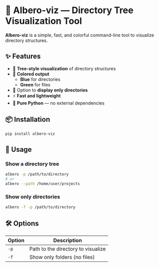 # 🌳 Albero-viz — Directory Tree Visualization Tool

**Albero-viz** is a simple, fast, and colorful command-line tool to visualize directory structures.

## ✨ Features

- 🌲 **Tree-style visualization** of directory structures  
- 🎨 **Colored output**  
  - **Blue** for directories  
  - **Green** for files  
- 📁 Option to **display only directories**  
- ⚡ **Fast and lightweight**  
- 🐍 **Pure Python** — no external dependencies  

## 📦 Installation

```bash
pip install albero-viz
```

## 🚀 Usage

### Show a directory tree

```bash
albero -p /path/to/directory
# or
albero --path /home/user/projects
```

### Show only directories

```bash
albero -f -p /path/to/directory
```

## 🛠️ Options

| Option        | Description                         |
|---------------|-------------------------------------|
| `-p`          | Path to the directory to visualize  |
| `-f`          | Show only folders (no files)        |


